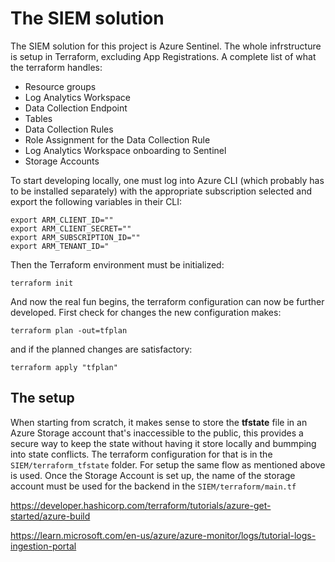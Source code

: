 # The SIEM solution
The SIEM solution for this project is Azure Sentinel.
The whole infrstructure is setup in Terraform, excluding App Registrations.
A complete list of what the terraform handles:
 - Resource groups
 - Log Analytics Workspace
 - Data Collection Endpoint
 - Tables
 - Data Collection Rules
 - Role Assignment for the Data Collection Rule
 - Log Analytics Workspace onboarding to Sentinel
 - Storage Accounts



To start developing locally, one must log into Azure CLI (which probably has to be installed separately) with the appropriate subscription selected and export the following variables in their CLI:
```
export ARM_CLIENT_ID=""
export ARM_CLIENT_SECRET=""
export ARM_SUBSCRIPTION_ID=""
export ARM_TENANT_ID="
```
Then the Terraform environment must be initialized:
```
terraform init
```
And now the real fun begins, the terraform configuration can now be further developed. First check for changes the new configuration makes:
```
terraform plan -out=tfplan
```
and if the planned changes are satisfactory:
```
terraform apply "tfplan"
```
## The setup
When starting from scratch, it makes sense to store the **tfstate** file in an Azure Storage account that's inaccessible to the public, this provides a secure way to keep the state without having it store locally and bummping into state conflicts. The terraform configuration for that is in the `SIEM/terraform_tfstate` folder. For setup the same flow as mentioned above is used. Once the Storage Account is set up, the name of the storage account must be used for the backend in the `SIEM/terraform/main.tf`




https://developer.hashicorp.com/terraform/tutorials/azure-get-started/azure-build

https://learn.microsoft.com/en-us/azure/azure-monitor/logs/tutorial-logs-ingestion-portal
